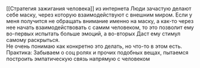 [[Стратегия зажигания человека]] из интернета
Люди зачастую делают себе маску, через которую взаимодействуют с внешним миром. Если у меня получится не обращать внимание именно на маску, а как-то через нее начать взаимодействовать с самим человеком, то это позволит ему во-первых испытать больше эмоций, а во-вторых Даст ему стимул самому раскрыться. 
\
Не очень понимаю как конкретно это делать, но что-то в этом есть. 
Практика: Забываем о соц ролях и прочих подобных вещах, пытаемся построить эмпатическую связь напрямую с человеком 
